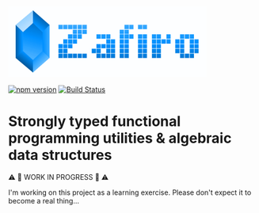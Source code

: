 <img width="400" src="assets/logo.png" />


[![npm version](https://badge.fury.io/js/zafiro.svg)](http://badge.fury.io/js/zafiro)
[![Build Status](https://secure.travis-ci.org/remojansen/zafiro.svg?branch=master)](https://travis-ci.org/remojansen/zafiro)

# Strongly typed functional programming utilities & algebraic data structures

:warning: :construction: WORK IN PROGRESS :construction: :warning:

I'm working on this project as a learning exercise. Please don't expect it to become a real thing...
